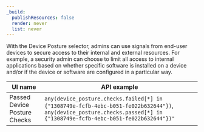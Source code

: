 ```yaml
---
_build:
  publishResources: false
  render: never
  list: never
---
```


With the Device Posture selector, admins can use signals from end-user devices to secure access to their internal and external resources. For example, a security admin can choose to limit all access to internal applications based on whether specific software is installed on a device and/or if the device or software are configured in a particular way.

| UI name | API example |
| --- | --- |
| Passed Device Posture Checks | `any(device_posture.checks.failed[*] in {"1308749e-fcfb-4ebc-b051-fe022b632644"})`, `any(device_posture.checks.passed[*] in {"1308749e-fcfb-4ebc-b051-fe022b632644"})"`  |